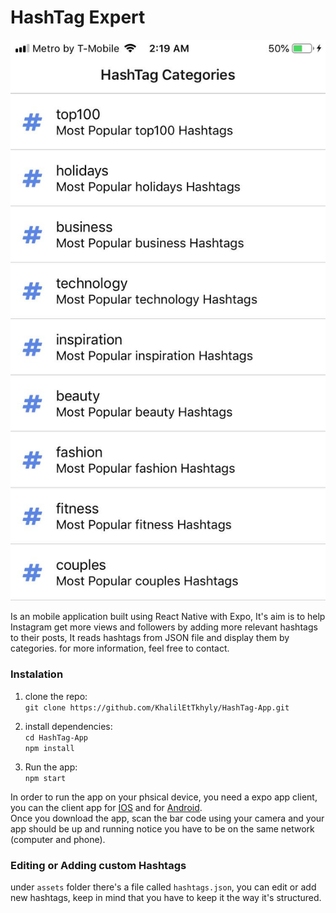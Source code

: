 # HashTag Expert

![alt text](https://raw.githubusercontent.com/KhalilEtTkhyly/HashTag-App/master/screenshots/screen_2.jpeg)
<!-- ![alt text](https://raw.githubusercontent.com/KhalilEtTkhyly/HashTag-App/master/screenshots/screen_1.jpeg =150x) -->

Is an mobile application built using React Native with Expo, It's aim is to help Instagram get more views and followers by adding more relevant hashtags to their posts, It reads hashtags from JSON file and display them by categories. for more information, feel free to contact.

### Instalation
1) clone the repo:\
`git clone https://github.com/KhalilEtTkhyly/HashTag-App.git`

2) install dependencies:\
`cd HashTag-App`\
`npm install`

3) Run the app:\
`npm start`

In order to run the app on your phsical device, you need a expo app client, you can the client app for [IOS](https://itunes.apple.com/app/apple-store/id982107779) and for [Android](https://play.google.com/store/apps/details?id=host.exp.exponent&referrer=www).\
Once you download the app, scan the bar code using your camera and your app should be up and running notice you have to be on the same network (computer and phone).

### Editing or Adding custom Hashtags
under `assets` folder there's a file called `hashtags.json`, you can edit or add new hashtags, keep in mind that you have to keep it the way it's structured.